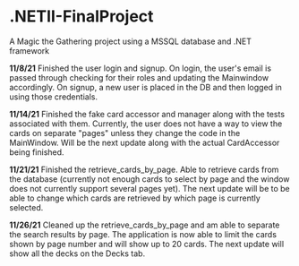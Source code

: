 # .NETII-FinalProject
A Magic the Gathering project using a MSSQL database and .NET framework

**11/8/21**
Finished the user login and signup. On login, the user's email is passed through checking for their roles and updating the Mainwindow accordingly. On signup, a new user
is placed in the DB and then logged in using those credentials. 

**11/14/21**
Finished the fake card accessor and manager along with the tests associated with them. Currently, the user does not have a way to view the cards 
on separate "pages" unless they change the code in the MainWindow. Will be the next update along with the actual CardAccessor being finished.

**11/21/21**
Finished the retrieve_cards_by_page. Able to retrieve cards from the database (currently not enough cards to select by page and the window does not currently support several pages yet). The next update will be to be able to change which cards are retrieved by which page is currently selected.

**11/26/21**
Cleaned up the retrieve_cards_by_page and am able to separate the search results by page. The application is now able to limit the cards shown by page number and will show up to 20 cards. The next update will show all the decks on the Decks tab.